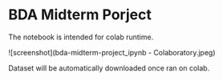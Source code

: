# BDA Midterm Porject

The notebook is intended for colab runtime.

![screenshot](bda-midterm-project_ipynb - Colaboratory.jpeg)

Dataset will be automatically downloaded once ran on colab.